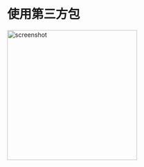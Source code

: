# 使用第三方包

<img src="https://static.oonnnoo.com/upload/ZRPRZfET9.png" width="300" title="screenshot"/>
